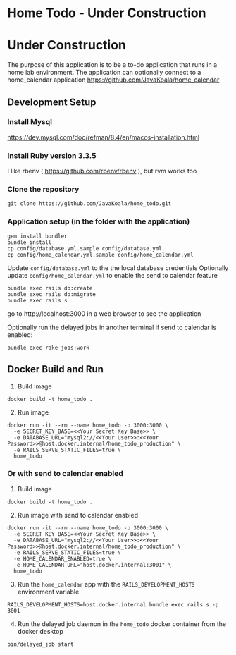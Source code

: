 # Home Todo - Under Construction

# Under Construction

The purpose of this application is to be a to-do application that runs in a home lab environment. The application can optionally connect to a home_calendar application https://github.com/JavaKoala/home_calendar

## Development Setup

### Install Mysql

https://dev.mysql.com/doc/refman/8.4/en/macos-installation.html

### Install Ruby version 3.3.5

I like rbenv ( https://github.com/rbenv/rbenv ), but rvm works too

### Clone the repository

```
git clone https://github.com/JavaKoala/home_todo.git
```

### Application setup (in the folder with the application)

```
gem install bundler
bundle install
cp config/database.yml.sample config/database.yml
cp config/home_calendar.yml.sample config/home_calendar.yml
```

Update `config/database.yml` to the the local database credentials
Optionally update `config/home_calendar.yml` to enable the send to calendar feature

```
bundle exec rails db:create
bundle exec rails db:migrate
bundle exec rails s
```

go to http://localhost:3000 in a web browser to see the application

Optionally run the delayed jobs in another terminal if send to calendar is enabled:

```
bundle exec rake jobs:work
```

## Docker Build and Run

1. Build image

```
docker build -t home_todo .
```

2. Run image
```
docker run -it --rm --name home_todo -p 3000:3000 \
  -e SECRET_KEY_BASE=<<Your Secret Key Base>> \
  -e DATABASE_URL="mysql2://<<Your User>>:<<Your Password>>@host.docker.internal/home_todo_production" \
  -e RAILS_SERVE_STATIC_FILES=true \
  home_todo
```

### Or with send to calendar enabled

1. Build image

```
docker build -t home_todo .
```

2. Run image with send to calendar enabled

```
docker run -it --rm --name home_todo -p 3000:3000 \
  -e SECRET_KEY_BASE=<<Your Secret Key Base>> \
  -e DATABASE_URL="mysql2://<<Your User>>:<<Your Password>>@host.docker.internal/home_todo_production" \
  -e RAILS_SERVE_STATIC_FILES=true \
  -e HOME_CALENDAR_ENABLED=true \
  -e HOME_CALENDAR_URL="host.docker.internal:3001" \
  home_todo
```

3. Run the `home_calendar` app with the `RAILS_DEVELOPMENT_HOSTS` environment variable

```
RAILS_DEVELOPMENT_HOSTS=host.docker.internal bundle exec rails s -p 3001
```

4. Run the delayed job daemon in the `home_todo` docker container from the docker desktop

```
bin/delayed_job start
```